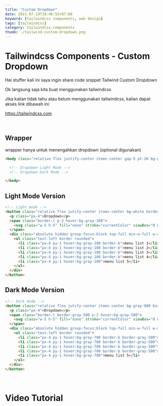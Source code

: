 ```yaml
---
title: "Custom Dropdown"
date: 2021-07-19T18:46:55+07:00
keyword: [tailwindcss components, web design]
tags: [tailwindcss]
category: tailwindcss-components
thumb: ./tailwind-custom-dropdown.png
---
```


# Tailwindcss Components - Custom Dropdown

Hei stuffer kali ini saya ingin share code snippet Tailwind Custom Dropdown

Ok langsung saja kita buat menggunakan tailwindcss

Jika kalian tidak tahu atau belum menggunakan tailwindcss, kalian dapat akses link dibawah ini:

https://tailwindcss.com

&nbsp;

## Wrapper
wrapper hanya untuk menengahkan dropdown (optional digunakan)
```html
<body class="relative flex justify-center items-center gap-5 pt-20 bg-gray-100">

  <!-- Dropdown Light Mode -->
  <!-- Dropdown Dark Mode -->

</body>
```

## Light Mode Version
```html
<!-- Light mode -->
<button class="relative flex jutify-center items-center bg-white border focus:outline-none shadow text-gray-600 rounded focus:ring ring-gray-200 group">
  <p class="px-4">Dropdown</p>
  <span class="border-l p-2 hover:bg-gray-100">
    <svg class="w-5 h-5" fill="none" stroke="currentColor" viewBox="0 0 24 24" xmlns="http://www.w3.org/2000/svg"><path stroke-linecap="round" stroke-linejoin="round" stroke-width="2" d="M19 9l-7 7-7-7"></path></svg>
  </span>
  <div class="absolute hidden group-focus:block top-full min-w-full w-max bg-white shadow-md mt-1 rounded">
    <ul class="text-left border rounded">
      <li class="px-4 py-1 hover:bg-gray-100 border-b">menu list 1</li>
      <li class="px-4 py-1 hover:bg-gray-100 border-b">menu list 2</li>
      <li class="px-4 py-1 hover:bg-gray-100 border-b">menu list 3</li>
      <li class="px-4 py-1 hover:bg-gray-100 border-b">menu list 4</li>
      <li class="px-4 py-1 hover:bg-gray-100">menu list 5</li>
    </ul>
  </div>
</button>
```

## Dark Mode Version
```html
<!-- Dark mode -->
<button class="relative flex jutify-center items-center bg-gray-600 border focus:outline-none shadow text-white rounded focus:ring ring-gray-300 group">
  <p class="px-4">Dropdown</p>
  <span class="border-l border-gray-500 p-2 hover:bg-gray-500">
    <svg class="w-5 h-5" fill="none" stroke="currentColor" viewBox="0 0 24 24" xmlns="http://www.w3.org/2000/svg"><path stroke-linecap="round" stroke-linejoin="round" stroke-width="2" d="M19 9l-7 7-7-7"></path></svg>
  </span>
  <div class="absolute hidden group-focus:block top-full min-w-full w-max bg-gray-600 shadow-md mt-1 rounded">
    <ul class="text-left border rounded">
      <li class="px-4 py-1 hover:bg-gray-700 border-b border-gray-500">menu list 1</li>
      <li class="px-4 py-1 hover:bg-gray-700 border-b border-gray-500">menu list 2</li>
      <li class="px-4 py-1 hover:bg-gray-700 border-b border-gray-500">menu list 3</li>
      <li class="px-4 py-1 hover:bg-gray-700 border-b border-gray-500">menu list 4</li>
      <li class="px-4 py-1 hover:bg-gray-700">menu list 5</li>
    </ul>
  </div>
</button>
```

&nbsp;

# Video Tutorial